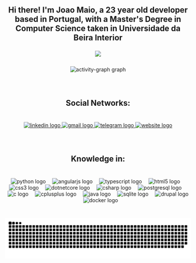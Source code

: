 <br clear="both">

<h2 align="center">Hi there! I'm Joao Maio, a 23 year old developer based in Portugal, with a Master's Degree in Computer Science taken in Universidade da Beira Interior</h2>

###

<div align="center">
  <img src="https://profile-counter.glitch.me/JoaoMaio/count.svg?"  />
</div>

###

<div align="center">
  <img src="https://github-readme-activity-graph.vercel.app/graph?username=JoaoMaio&radius=13&theme=github-dark-dimmed&area=true&order=5" height="300" alt="activity-graph graph"  />
</div>

###

<br clear="both">

<h2 align="center">Social Networks:</h2>

###

<br clear="both">

<div align="center">
  <a href="https://www.linkedin.com/in/joaomaio04/" target="_blank">
    <img src="https://img.shields.io/static/v1?message=LinkedIn&logo=linkedin&label=&color=0077B5&logoColor=white&labelColor=&style=for-the-badge" height="44" alt="linkedin logo"  />
  </a>
  <a href="mailto:joaomaio.work@gmail.com" target="_blank">
    <img src="https://img.shields.io/static/v1?message=Gmail&logo=gmail&label=&color=D14836&logoColor=white&labelColor=&style=for-the-badge" height="44" alt="gmail logo"  />
  </a>
  <a href="https://t.me/joaomaio04" target="_blank">
    <img src="https://img.shields.io/static/v1?message=Telegram&logo=telegram&label=&color=2CA5E0&logoColor=white&labelColor=&style=for-the-badge" height="44" alt="telegram logo"  />
  </a>
    <a href="https://www.linkedin.com/in/joaomaio04/" target="_blank">
    <img src="https://img.shields.io/static/v1?message=website&logo=website&label=&color=4b4576&logoColor=white&labelColor=&style=for-the-badge" height="44" alt="website logo"  />
  </a>
</div>

###

<br clear="both">

<h2 align="center">Knowledge in:</h2>

###

<br clear="both">

<div align="center">
  <img src="https://cdn.jsdelivr.net/gh/devicons/devicon/icons/python/python-original.svg" height="50" alt="python logo"  />
  <img width="10" />
  <img src="https://cdn.jsdelivr.net/gh/devicons/devicon/icons/angularjs/angularjs-original.svg" height="50" alt="angularjs logo"  />
  <img width="10" />
  <img src="https://cdn.jsdelivr.net/gh/devicons/devicon/icons/typescript/typescript-original.svg" height="50" alt="typescript logo"  />
  <img width="10" />
  <img src="https://cdn.jsdelivr.net/gh/devicons/devicon/icons/html5/html5-original.svg" height="50" alt="html5 logo"  />
  <img width="10" />
  <img src="https://cdn.jsdelivr.net/gh/devicons/devicon/icons/css3/css3-original.svg" height="50" alt="css3 logo"  />
  <img width="10" />
  <img src="https://cdn.jsdelivr.net/gh/devicons/devicon/icons/dotnetcore/dotnetcore-original.svg" height="50" alt="dotnetcore logo"  />
  <img width="10" />
  <img src="https://cdn.jsdelivr.net/gh/devicons/devicon/icons/csharp/csharp-original.svg" height="50" alt="csharp logo"  />
  <img width="10" />
  <img src="https://cdn.jsdelivr.net/gh/devicons/devicon/icons/postgresql/postgresql-original.svg" height="50" alt="postgresql logo"  />
  <img width="10" />
  <img src="https://cdn.jsdelivr.net/gh/devicons/devicon/icons/c/c-original.svg" height="50" alt="c logo"  />
  <img width="10" />
  <img src="https://cdn.jsdelivr.net/gh/devicons/devicon/icons/cplusplus/cplusplus-original.svg" height="50" alt="cplusplus logo"  />
  <img width="10" />
  <img src="https://cdn.jsdelivr.net/gh/devicons/devicon/icons/java/java-original.svg" height="50" alt="java logo"  />
  <img width="10" />
  <img src="https://cdn.jsdelivr.net/gh/devicons/devicon/icons/sqlite/sqlite-original.svg" height="50" alt="sqlite logo"  />
  <img width="10" />
  <img src="https://cdn.jsdelivr.net/gh/devicons/devicon/icons/drupal/drupal-original.svg" height="50" alt="drupal logo"  />
  <img width="10" />
  <img src="https://cdn.jsdelivr.net/gh/devicons/devicon/icons/docker/docker-original.svg" height="50" alt="docker logo"  />
</div>

###

<br clear="both">

<img src="https://raw.githubusercontent.com/JoaoMaio/JoaoMaio/output/snake.svg" alt="Snake animation" />

###